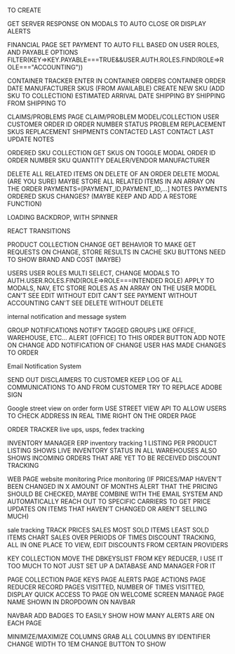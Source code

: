 TO CREATE

GET SERVER RESPONSE ON MODALS TO AUTO CLOSE OR DISPLAY ALERTS

FINANCIAL PAGE
SET PAYMENT TO AUTO FILL BASED ON USER ROLES, AND PAYABLE OPTIONS
FILTER(KEY=>KEY.PAYABLE===TRUE&&USER.AUTH.ROLES.FIND(ROLE=>ROLE==="ACCOUNTING"))

CONTAINER TRACKER
ENTER IN CONTAINER ORDERS
CONTAINER ORDER DATE
MANUFACTURER
SKUS (FROM AVAILABLE)
CREATE NEW SKU (ADD SKU TO COLLECTION)
ESTIMATED ARRIVAL DATE
SHIPPING BY
SHIPPING FROM
SHIPPING TO

CLAIMS/PROBLEMS PAGE
CLAIM/PROBLEM MODEL/COLLECTION
USER
CUSTOMER
ORDER ID
ORDER NUMBER
STATUS
PROBLEM
REPLACEMENT SKUS
REPLACEMENT SHIPMENTS
CONTACTED
LAST CONTACT
LAST UPDATE
NOTES

ORDERED SKU COLLECTION
GET SKUS ON TOGGLE MODAL
ORDER ID
ORDER NUMBER
SKU
QUANTITY
DEALER/VENDOR
MANUFACTURER

DELETE ALL RELATED ITEMS ON DELETE OF AN ORDER
DELETE MODAL (ARE YOU SURE)
MAYBE STORE ALL RELATED ITEMS IN AN ARRAY ON THE ORDER
PAYMENTS=[PAYMENT_ID,PAYMENT_ID,...]
NOTES
PAYMENTS
ORDERED SKUS
CHANGES? (MAYBE KEEP AND ADD A RESTORE FUNCTION)

LOADING BACKDROP, WITH SPINNER

REACT TRANSITIONS

PRODUCT COLLECTION
CHANGE GET BEHAVIOR TO MAKE GET REQUESTS ON CHANGE, STORE RESULTS IN CACHE
SKU BUTTONS NEED TO SHOW BRAND AND COST (MAYBE)

USERS
USER ROLES
MULTI SELECT, CHANGE MODALS TO AUTH.USER.ROLES.FIND(ROLE=>ROLE===INTENDED ROLE)
APPLY TO MODALS, NAV, ETC
STORE ROLES AS AN ARRAY ON THE USER MODEL
CAN'T SEE EDIT WITHOUT EDIT
CAN'T SEE PAYMENT WITHOUT ACCOUNTING
CAN'T SEE DELETE WITHOUT DELETE

internal notification and message system

GROUP NOTIFICATIONS
NOTIFY TAGGED GROUPS LIKE OFFICE, WAREHOUSE, ETC...
ALERT [OFFICE] TO THIS ORDER BUTTON
ADD NOTE
ON CHANGE ADD NOTIFICATION OF CHANGE
USER HAS MADE CHANGES TO ORDER

Email Notification System

SEND OUT DISCLAIMERS TO CUSTOMER
KEEP LOG OF ALL COMMUNICATIONS TO AND FROM CUSTOMER
TRY TO REPLACE ADOBE SIGN

Google street view on order form
USE STREET VIEW API TO ALLOW USERS TO CHECK ADDRESS IN REAL TIME RIGHT ON THE ORDER PAGE

ORDER TRACKER
live ups, usps, fedex tracking

INVENTORY MANAGER
ERP inventory tracking
1 LISTING PER PRODUCT
LISTING SHOWS LIVE INVENTORY STATUS IN ALL WAREHOUSES
ALSO SHOWS INCOMING ORDERS THAT ARE YET TO BE RECEIVED
DISCOUNT TRACKING

WEB PAGE
website monitoring
Price monitoring (IF PRICES/MAP HAVEN'T BEEN CHANGED IN X AMOUNT OF MONTHS ALERT THAT THE PRICING SHOULD BE CHECKED, MAYBE COMBINE WITH THE EMAIL SYSTEM AND AUTOMATICALLY REACH OUT TO SPECIFIC CARRIERS TO GET PRICE UPDATES ON ITEMS THAT HAVEN'T CHANGED OR AREN'T SELLING MUCH)

sale tracking
TRACK PRICES
SALES
MOST SOLD ITEMS
LEAST SOLD ITEMS
CHART SALES OVER PERIODS OF TIMES
DISCOUNT TRACKING, ALL IN ONE PLACE TO VIEW, EDIT DISCOUNTS FROM CERTAIN PROVIDERS

KEY COLLECTION
MOVE THE DBKEYSLIST FROM KEY REDUCER, I USE IT TOO MUCH TO NOT JUST SET UP A DATABASE AND MANAGER FOR IT

PAGE COLLECTION
PAGE KEYS
PAGE ALERTS
PAGE ACTIONS
PAGE REDUCER
RECORD PAGES VISITTED, NUMBER OF TIMES VISITTED, DISPLAY QUICK ACCESS TO PAGE ON WELCOME SCREEN
MANAGE PAGE NAME SHOWN IN DROPDOWN ON NAVBAR

NAVBAR
ADD BADGES TO EASILY SHOW HOW MANY ALERTS ARE ON EACH PAGE

MINIMIZE/MAXIMIZE COLUMNS
GRAB ALL COLUMNS BY IDENTIFIER
CHANGE WIDTH TO 1EM
CHANGE BUTTON TO SHOW
